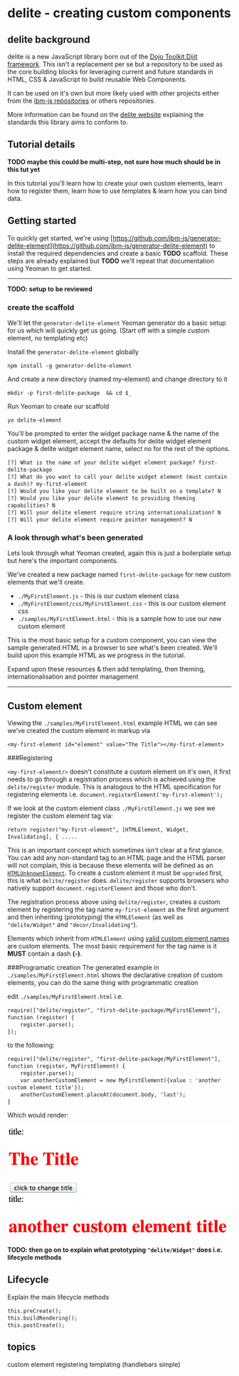 # delite - creating custom components

## delite background
delite is a new JavaScript library born out of the [Dojo Toolkit Dijit framework](http://dojotoolkit.org/reference-guide/1.10/dijit).
This isn't a replacement per se but a repository to be used as the core building blocks for leveraging current and future standards
in HTML, CSS & JavaScript to build reusable Web Components.

It can be used on it's own but more likely used with other projects either from the [ibm-js repositories](https://github.com/ibm-js)
or others repositories.

More information can be found on the [delite website](http://ibm-js.github.io/delite/) explaining the standards this library aims to conform to.

## Tutorial details
**TODO maybe this could be multi-step, not sure how much should be in this tut yet**

In this tutorial you'll learn how to create your own custom elements, learn how to register them, learn how to use templates
& learn how you can bind data.

## Getting started
To quickly get started, we're using [https://github.com/ibm-js/generator-delite-element](https://github.com/ibm-js/generator-delite-element)
to install the required dependencies and create a basic **TODO** scaffold.
These steps are already explained but **TODO** we'll repeat that documentation using Yeoman to get started.

---

**TODO: setup to be reviewed**

### create the scaffold

We'll let the `generator-delite-element` Yeoman generator do a basic setup for us which will quickly get us going.
(Start off with a simple custom element, no templating etc)

Install the `generator-delite-element` globally

    npm install -g generator-delite-element

And create a new directory (named my-element) and change directory to it

    mkdir -p first-delite-package  && cd $_

Run Yeoman to create our scaffold

    yo delite-element

You'll be prompted to enter the widget package name & the name of the custom widget element, accept the defaults for delite widget element package
& delite widget element name, select no for the rest of the options.

    [?] What is the name of your delite widget element package? first-delite-package
    [?] What do you want to call your delite widget element (must contain a dash)? my-first-element
    [?] Would you like your delite element to be built on a template? N
    [?] Would you like your delite element to providing theming capabilities? N
    [?] Will your delite element require string internationalization? N
    [?] Will your delite element require pointer management? N

### A look through what's been generated
Lets look through what Yeoman created, again this is just a boilerplate setup but here's the important components.

We've created a new package named `first-delite-package` for new custom elements that we'll create.

- `./MyFirstElement.js` - this is our custom element class
- `./MyFirstElement/css/MyFirstElement.css` - this is our custom element css
- `./samples/MyFirstElement.html` - this is a sample how to use our new custom element

This is the most basic setup for a custom component, you can view the sample generated HTML in a browser to see what's been created.
We'll build upon this example HTML as we progress in the tutorial.


Expand upon these resources & then add templating, then theming, internationalisation and pointer management

---

## Custom element
Viewing the `./samples/MyFirstElement.html` example HTML we can see we've created the custom element in markup via

    <my-first-element id="element" value="The Title"></my-first-element>

###Registering

`<my-first-element/>` doesn't constitute a custom element on it's own, it first needs to go through a registration process which is achieved using
the `delite/register` module. This is analogous to the HTML specification for registering elements i.e. `document.registerElement('my-first-element');`

If we look at the custom element class `./MyFirstElement.js` we see we register the custom element tag via:

    return register("my-first-element", [HTMLElement, Widget, Invalidating], { .....
This is an important concept which sometimes isn't clear at a first glance. You can add any non-standard tag to an HTML page and the HTML parser
will not complain, this is because these elements will be defined as an
[`HTMLUnknownElement`](http://www.whatwg.org/specs/web-apps/current-work/multipage/dom.html#htmlunknownelement).
To create a custom element it must be `upgraded` first, this is what `delite/register` does. `delite/register` supports browsers who natively
support `document.registerElement` and those who don't.

The registration process above using `delite/register`, creates a custom element by registering the tag name `my-first-element` as the first
argument and then inheriting (prototyping) the `HTMLElement` (as well as `"delite/Widget"` and `"decor/Invalidating"`).

Elements which inherit from `HTMLElement`
using [valid custom element names](http://www.w3.org/TR/2013/WD-custom-elements-20130514/#dfn-custom-element-name) are custom elements.
The most basic requirement for the tag name is it **MUST** contain a dash **(-)**.

###Programatic creation
The generated example in `./samples/MyFirstElement.html` shows the declarative creation of custom elements, you can do the same thing
with programmatic creation

edit `./samples/MyFirstElement.html` i.e.

    require(["delite/register", "first-delite-package/MyFirstElement"], function (register) {
    	register.parse();
    });
to the following:

    require(["delite/register", "first-delite-package/MyFirstElement"], function (register, MyFirstElement) {
        register.parse();
        var anotherCustomElement = new MyFirstElement({value : 'another custom element title'});
        anotherCustomElement.placeAt(document.body, 'last');
    }

Which would render:

![Programmatic custom element added](./images/programmatic_custom_element.png)

**TODO: then go on to explain what prototyping `"delite/Widget"` does i.e. lifecycle methods**

## Lifecycle
Explain the main lifecycle methods

	this.preCreate();
	this.buildRendering();
	this.postCreate();

## topics
custom element
registering
templating (handlebars simple)

